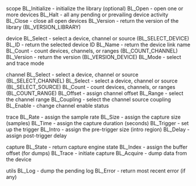 scope
    BL_Initialize - initialize the library (optional)
    BL_Open - open one or more devices
    BL_Halt - all any pending or prevailing device activity
    BL_Close - close all open devices
    BL_Version - return the version of the library (BL_VERSION_LIBRARY)

device
    BL_Select - select a device, channel or source (BL_SELECT_DEVICE)
    BL_ID - return the selected device ID
    BL_Name - return the device link name 
    BL_Count - count devices, channels, or ranges (BL_COUNT_CHANNEL)
    BL_Version - return the version (BL_VERSION_DEVICE)
    BL_Mode - select and trace mode    

channel
    BL_Select - select a device, channel or source (BL_SELECT_CHANNEL)
    BL_Select - select a device, channel or source (BL_SELECT_SOURCE)
    BL_Count - count devices, channels, or ranges (BL_COUNT_RANGE)
    BL_Offset - assign channel offset
    BL_Range - select the channel range
    BL_Coupling - select the channel source coupling
    BL_Enable - change channel enable status

trace
    BL_Rate - assign the sample rate
    BL_Size - assign the capture size (samples)
    BL_Time - assign the capture duration (seconds)
    BL_Trigger - set up the trigger
    BL_Intro - assign the pre-trigger size (intro region)
    BL_Delay - assign post-trigger delay

capture
    BL_State - return capture engine state
    BL_Index - assign the buffer offset (for dumps)
    BL_Trace - initiate capture
    BL_Acquire - dump data from the device

utils
    BL_Log - dump the pending log
    BL_Error - return most recent error (if any)